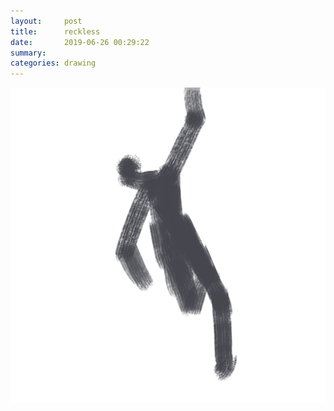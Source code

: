 ```yaml
---
layout:     post
title:      reckless
date:       2019-06-26 00:29:22
summary:    
categories: drawing
---
```

![reckless](/images/diary/reckless.png ".")
